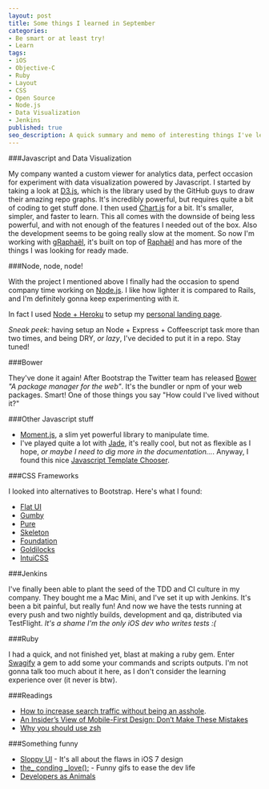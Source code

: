 ```yaml
---
layout: post
title: Some things I learned in September
categories:
- Be smart or at least try!
- Learn
tags:
- iOS
- Objective-C
- Ruby
- Layout
- CSS
- Open Source
- Node.js
- Data Visualization
- Jenkins
published: true
seo_description: A quick summary and memo of interesting things I've learned in September
---
```


###Javascript and Data Visualization

My company wanted a custom viewer for analytics data, perfect occasion for experiment with data visualization powered by Javascript. I started by taking a look at [D3.js](http://d3js.org/), which is the library used by the GitHub guys to draw their amazing repo graphs. It's incredibly powerful, but requires quite a bit of coding to get stuff done. I then used [Chart.js](https://github.com/nnnick/Chart.js) for a bit. It's smaller, simpler, and faster to learn. This all comes with the downside of being less powerful, and with not enough of the features I needed out of the box. Also the development seems to be going really slow at the moment. So now I'm working with [gRaphaël](http://g.raphaeljs.com/), it's built on top of [Raphaël](http://raphaeljs.com/) and has more of the things I was looking for ready made.

###Node, node, node!

With the project I mentioned above I finally had the occasion to spend company time working on [Node.js](nodejs.org). I like how lighter it is compared to Rails, and I'm definitely gonna keep experimenting with it.

In fact I used [Node + Heroku](https://devcenter.heroku.com/articles/getting-started-with-nodejs) to setup my [personal landing page](http://www.giovannilodi.com).

_Sneak peek:_ having setup an Node + Express + Coffeescript task more than two times, and being DRY, _or lazy_, I've decided to put it in a repo. Stay tuned!

###Bower

They've done it again! After Bootstrap the Twitter team has released [Bower](http://bower.io/) _"A package manager for the web"_. It's the bundler or npm of your web packages. Smart! One of those things you say "How could I've lived without it?"

###Other Javascript stuff

* [Moment.js](http://momentjs.com/), a slim yet powerful library to manipulate time.
* I've played quite a lot with [Jade](http://jade-lang.com/), it's really cool, but not as flexible as I hope, _or maybe I need to dig more in the documentation…_. Anyway, I found this nice [Javascript Template Chooser](http://garann.github.io/template-chooser/).

###CSS Frameworks

I looked into alternatives to Bootstrap. Here's what I found:

* [Flat UI](http://designmodo.github.io/Flat-UI)
* [Gumby](http://gumbyframework.com/)
* [Pure](http://purecss.io/)
* [Skeleton](http://www.getskeleton.com/)
* [Foundation](http://foundation.zurb.com/)
* [Goldilocks](http://goldilocksapproach.com/)
* [IntuiCSS](http://inuitcss.com/)

###Jenkins

I've finally been able to plant the seed of the TDD and CI culture in my company. They bought me a Mac Mini, and I've set it up with Jenkins. It's been a bit painful, but really fun! And now we have the tests running at every push and two nightly builds, development and qa, distributed via TestFlight. _It's a shame I'm the only iOS dev who writes tests :(_

###Ruby

I had a quick, and not finished yet, blast at making a ruby gem. Enter [Swagify](mokagio.github.io/swagify/) a gem to add some your commands and scripts outputs. I'm not gonna talk too much about it here, as I don't consider the learning experience over (it never is btw).

###Readings

* [How to increase search traffic without being an asshole](http://mashable.com/2013/09/09/increase-search-traffic/).
* [An Insider’s View of Mobile-First Design: Don’t Make These Mistakes](http://www.wired.com/opinion/2013/09/designing-for-mobile-means-ditching-deeply-ingrained-pc-instincts/)
* [Why you should use zsh](http://fendrich.se/blog/2012/09/28/no/)

###Something funny

* [Sloppy UI](http://sloppyui.tumblr.com/) - It's all about the flaws in iOS 7 design
* [the_ conding _love();](http://thecodinglove.com/) - Funny gifs to ease the dev life
* [Developers as Animals](http://developersasanimals.tumblr.com/)